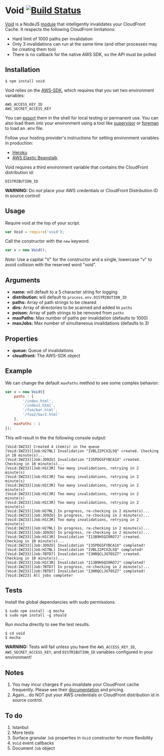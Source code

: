 Void [![Build Status](https://travis-ci.org/edj-boston/void.svg?branch=master)](https://travis-ci.org/edj-boston/void)
====

[Void](https://github.com/edj-boston/void) is a NodeJS [module](https://www.npmjs.org/package/teleshenvoidmodule) that intelligently invalidates your CloudFront Cache. It respects the following CloudFront limitations:

* Hard limit of 1000 paths per invalidation
* Only 3 invalidations can run at the same time (and other processes may be creating them too)
* There is no callback for the native AWS SDK, so the API must be polled


Installation
------------

	$ npm install void


Void relies on the [AWS-SDK](https://www.npmjs.org/package/aws-sdk), which requires that you set two environment variables:

	AWS_ACCESS_KEY_ID
	AWS_SECRET_ACCESS_KEY

You can [export](http://www.cyberciti.biz/faq/linux-unix-shell-export-command/) them in the shell for local testing or permanent use. You can also load them into your environment using a tool like [supervisor](https://www.npmjs.org/package/supervisor) or [foreman](http://ddollar.github.io/foreman/) to load an .env file.

Follow your hosting provider's instructions for setting environment variables in production:

* [Heroku](https://devcenter.heroku.com/articles/nodejs-support#environment)
* [AWS Elastic Beanstalk](http://docs.aws.amazon.com/gettingstarted/latest/deploy/envvar.html)

Void requires a third environment variable that contains the CloudFront distribution id:

	DISTRIBUTION_ID

__WARNING:__ Do _not_ place your AWS credentials or CloudFront Distribution ID in source control!


Usage
-----

Require void at the top of your script.

```js
var Void = require('void');
```

Call the constructor with the `new` keyword.

```js
var v = new Void();
```

_Note:_ Use a capital "V" for the constructor and a single, lowercase "v" to avoid collision with the reserved word "void".


Arguments
---------

* __name:__ will default to a 5 character string for logging
* __distribution:__ will default to `process.env.DISTRIBUTION_ID`
* __paths:__ Array of path strings to be cleared
* __dirs:__ Array of directories to be scanned and added to `paths`
* __poison:__ Array of path strings to be removed from `paths`
* __maxPaths:__ Max number of paths per invalidation (defaults to 1000)
* __maxJobs:__ Max number of simultaneous invalidations (defaults to 3)


Properties
----------

* __queue:__ Queue of invalidations
* __cloudfront:__ The AWS-SDK object


Example
-------

We can change the default `maxPaths` method to see some complex behavior:

```js
var v = new Void({
	paths : [
		'/index.html',
		'/index2.html',
		'/foo/bar.html',
		'/foo2/bar2.html'
	],
	maxPaths : 1
});
```

This will result in the the following console output:

```
[Void:IWZ33] Created 4 item(s) in the queue
[Void:IWZ33][Job:H27NL] Invalidation "IVBLZ2PCXZL5Q" created. Checking in 10 minute(s)...
[Void:IWZ33][Job:JD9ZU] Invalidation "I35PDGSFYBCA1X" created. Checking in 10 minute(s)...
[Void:IWZ33][Job:H1C3R] Too many invalidations, retrying in 2 minute(s)
[Void:IWZ33][Job:H1C3R] Too many invalidations, retrying in 2 minute(s)
[Void:IWZ33][Job:H1C3R] Too many invalidations, retrying in 2 minute(s)
[Void:IWZ33][Job:H1C3R] Too many invalidations, retrying in 2 minute(s)
[Void:IWZ33][Job:H1C3R] Too many invalidations, retrying in 2 minute(s)
[Void:IWZ33][Job:H27NL] In progress, re-checking in 2 minute(s)...
[Void:IWZ33][Job:JD9ZU] In progress, re-checking in 2 minute(s)...
[Void:IWZ33][Job:H1C3R] Too many invalidations, retrying in 2 minute(s)
[Void:IWZ33][Job:H27NL] In progress, re-checking in 2 minute(s)...
[Void:IWZ33][Job:JD9ZU] In progress, re-checking in 2 minute(s)...
[Void:IWZ33][Job:H1C3R] Invalidation "I13B9HSQI6RO7J" created. Checking in 10 minute(s)...
[Void:IWZ33][Job:JD9ZU] Invalidation "I35PDGSFYBCA1X" completed!
[Void:IWZ33][Job:H27NL] Invalidation "IVBLZ2PCXZL5Q" completed!
[Void:IWZ33][Job:7BTD7] Invalidation "I3HRQCLJU7OSZ7" created. Checking in 10 minute(s)...
[Void:IWZ33][Job:H1C3R] Invalidation "I13B9HSQI6RO7J" completed!
[Void:IWZ33][Job:7BTD7] In progress, re-checking in 2 minute(s)...
[Void:IWZ33][Job:7BTD7] Invalidation "I3HRQCLJU7OSZ7" completed!
[Void:IWZ23] All jobs complete!
```


Tests
-----

Install the global dependancies with sudo permissions.

```
$ sudo npm install -g mocha
$ sudo npm install -g should
```

Run mocha directly to see the test results.

```
$ cd void
$ mocha
```

__WARNING:__ Tests will fail unless you have the `AWS_ACCESS_KEY_ID`, `AWS_SECRET_ACCESS_KEY`, and `DISTRIBUTION_ID` variables configured in your environment!


Notes
-----

1. You may incur charges if you invalidate your CloudFront cache frequently. Please see their [documentation](http://docs.aws.amazon.com/AmazonCloudFront/latest/DeveloperGuide/Invalidation.html#PayingForInvalidation) and pricing.
2. Again… do NOT put your AWS credentials or CloudFront distribution id in source control.


To do
-----

1. Istanbul
1. More tests
2. Surface granular `Job` properties in `Void` constructor for more flexibility
3. `Void` event callbacks
4. Document `Job` object